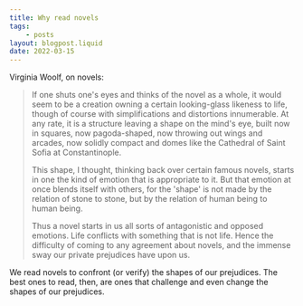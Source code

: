 ```yaml
---
title: Why read novels
tags:
    - posts
layout: blogpost.liquid
date: 2022-03-15
---
```


Virginia Woolf, on novels:

> If one shuts one's eyes and thinks of the novel as a whole, it would seem to be a creation owning a certain looking-glass likeness to life, though of course with simplifications and distortions innumerable. At any rate, it is a structure leaving a shape on the mind's eye, built now in squares, now pagoda-shaped, now throwing out wings and arcades, now solidly compact and domes like the Cathedral of Saint Sofia at Constantinople. 
> 
> This shape, I thought, thinking back over certain famous novels, starts in one the kind of emotion that is appropriate to it. But that emotion at once blends itself with others, for the 'shape' is not made by the relation of stone to stone, but by the relation of human being to human being. 
> 
> Thus a novel starts in us all sorts of antagonistic and opposed emotions. Life conflicts with something that is not life. Hence the difficulty of coming to any agreement about novels, and the immense sway our private prejudices have upon us.

We read novels to confront (or verify) the shapes of our prejudices. The best ones to read, then, are ones that challenge and even change the shapes of our prejudices.